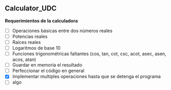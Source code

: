 ## Calculator_UDC

**Requerimientos de la calculadora**

- [ ] Operaciones básicas entre dos números reales
- [	] Potencias reales
- [	] Raíces reales
- [	] Logaritmos de base 10
- [	] Funciones trigonométricas faltantes (cos, tan, cot, csc, acot, asec, asen, acos, atan)
- [	] Guardar en memoria el resultado
- [	] Perfeccionar el código en general
- [x] Implementar multiples operaciones hasta que se detenga el programa
- [	] algo
